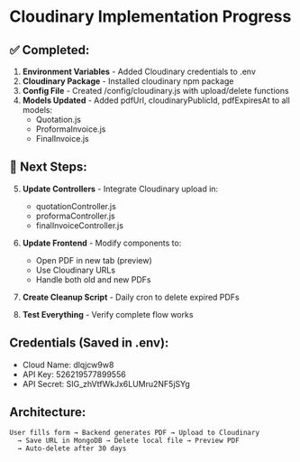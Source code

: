 # Cloudinary Implementation Progress

## ✅ Completed:

1. **Environment Variables** - Added Cloudinary credentials to .env
2. **Cloudinary Package** - Installed cloudinary npm package
3. **Config File** - Created /config/cloudinary.js with upload/delete functions
4. **Models Updated** - Added pdfUrl, cloudinaryPublicId, pdfExpiresAt to all models:
   - Quotation.js
   - ProformaInvoice.js
   - FinalInvoice.js

## 🔄 Next Steps:

5. **Update Controllers** - Integrate Cloudinary upload in:
   - quotationController.js
   - proformaController.js  
   - finalInvoiceController.js

6. **Update Frontend** - Modify components to:
   - Open PDF in new tab (preview)
   - Use Cloudinary URLs
   - Handle both old and new PDFs

7. **Create Cleanup Script** - Daily cron to delete expired PDFs

8. **Test Everything** - Verify complete flow works

## Credentials (Saved in .env):
- Cloud Name: dlqjcw9w8
- API Key: 526219577899556
- API Secret: SIG_zhVtfWkJx6LUMru2NF5jSYg

## Architecture:
```
User fills form → Backend generates PDF → Upload to Cloudinary
  → Save URL in MongoDB → Delete local file → Preview PDF
  → Auto-delete after 30 days
```
